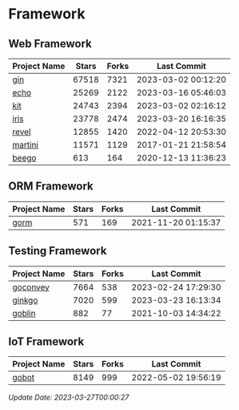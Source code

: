 # Framework

## Web Framework
| Project Name | Stars | Forks | Last Commit |
| ------------ | ----- | ----- | ----------- |
| [gin](https://github.com/gin-gonic/gin) | 67518 | 7321 | 2023-03-02 00:12:20 |
| [echo](https://github.com/labstack/echo) | 25269 | 2122 | 2023-03-16 05:46:03 |
| [kit](https://github.com/go-kit/kit) | 24743 | 2394 | 2023-03-02 02:16:12 |
| [iris](https://github.com/kataras/iris) | 23778 | 2474 | 2023-03-20 16:16:35 |
| [revel](https://github.com/revel/revel) | 12855 | 1420 | 2022-04-12 20:53:30 |
| [martini](https://github.com/go-martini/martini) | 11571 | 1129 | 2017-01-21 21:58:54 |
| [beego](https://github.com/astaxie/beego) | 613 | 164 | 2020-12-13 11:36:23 |

## ORM Framework
| Project Name | Stars | Forks | Last Commit |
| ------------ | ----- | ----- | ----------- |
| [gorm](https://github.com/jinzhu/gorm) | 571 | 169 | 2021-11-20 01:15:37 |

## Testing Framework
| Project Name | Stars | Forks | Last Commit |
| ------------ | ----- | ----- | ----------- |
| [goconvey](https://github.com/smartystreets/goconvey) | 7664 | 538 | 2023-02-24 17:29:30 |
| [ginkgo](https://github.com/onsi/ginkgo) | 7020 | 599 | 2023-03-23 16:13:34 |
| [goblin](https://github.com/franela/goblin) | 882 | 77 | 2021-10-03 14:34:22 |

## IoT Framework
| Project Name | Stars | Forks | Last Commit |
| ------------ | ----- | ----- | ----------- |
| [gobot](https://github.com/hybridgroup/gobot) | 8149 | 999 | 2022-05-02 19:56:19 |

*Update Date: 2023-03-27T00:00:27*